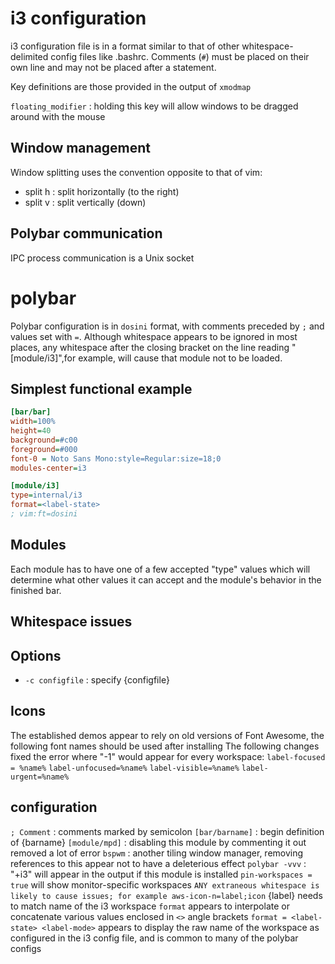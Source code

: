# i3 configuration
i3 configuration file is in a format similar to that of other whitespace-delimited config files like .bashrc. Comments (`#`) must be placed on their own line and  may not be placed after a statement.

Key definitions are those provided in the output of `xmodmap`

`floating_modifier` : holding this key will allow windows to be dragged around with the mouse

## Window management
Window splitting uses the convention opposite to that of vim:
  - split h : split horizontally (to the right)
  - split v : split vertically (down)

## Polybar communication
IPC process communication is a Unix socket


# polybar
Polybar configuration is in `dosini` format, with comments preceded by `;` and values set with `=`. Although whitespace appears to be ignored in most places, any whitespace after the closing bracket on the line reading "[module/i3]",for example, will cause that module not to be loaded.

## Simplest functional example
```ini
[bar/bar]
width=100%
height=40
background=#c00
foreground=#000
font-0 = Noto Sans Mono:style=Regular:size=18;0
modules-center=i3

[module/i3]
type=internal/i3
format=<label-state>
; vim:ft=dosini
```

## Modules
Each module has to have one of a few accepted "type" values which will determine what other values it can accept and the module's behavior in the finished bar.

## Whitespace issues

## Options
  - `-c configfile` : specify {configfile}

## Icons
The established demos appear to rely on old versions of Font Awesome, the following font names should be used after installing 
The following changes fixed the error where "-1" would appear for every workspace:
`label-focused = %name%`
`label-unfocused=%name%`
`label-visible=%name%`
`label-urgent=%name%`

## configuration
`; Comment` : comments marked by semicolon
`[bar/barname]` : begin definition of {barname}
`[module/mpd]` : disabling this module by commenting it out removed a lot of error
`bspwm` : another tiling window manager, removing references to this appear not to have a deleterious effect
`polybar -vvv` : "+i3" will appear in the output if this module is installed
`pin-workspaces = true` will show monitor-specific workspaces
`ANY extraneous whitespace is likely to cause issues; for example aws-icon-n=label;icon` {label} needs to match name of the i3 workspace
`format` appears to interpolate or concatenate various values enclosed in `<>` angle brackets
`format = <label-state> <label-mode>` appears to display the raw name of the workspace as configured in the i3 config file, and is common to many of the polybar configs

